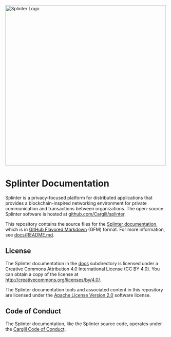 <img alt="Splinter Logo"
     src="logos/svg/splinter_logos_fulllogo_gradientblack.svg"
     width="500">

# Splinter Documentation

Splinter is a privacy-focused platform for distributed applications that
provides a blockchain-inspired networking environment for private communication
and transactions between organizations. The open-source Splinter software is
hosted at [github.com/Cargill/splinter](https://github.com/Cargill/splinter).

This repository contains the source files for the [Splinter
documentation](https://www.splinter.dev/docs/), which is
in [GitHub Flavored Markdown](https://github.github.com/gfm/) (GFM) format.
For more information, see [docs/README.md](docs/README.md).

## License

The Splinter documentation in the [docs](docs) subdirectory is licensed
under a Creative Commons Attribution 4.0 International License (CC BY 4.0).
You can obtain a copy of the license at
<http://creativecommons.org/licenses/by/4.0/>.

The Splinter documentation tools and associated content in this repository are
licensed under the [Apache License Version 2.0](LICENSE) software license.

## Code of Conduct

The Splinter documentation, like the Splinter source code, operates under the
[Cargill Code of
Conduct](https://github.com/Cargill/code-of-conduct/blob/master/code-of-conduct.md).
